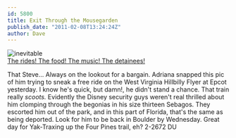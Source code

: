 ```yaml
---
id: 5800
title: Exit Through the Mousegarden
publish_date: "2011-02-08T13:24:24Z"
author: Dave
---
```

![inevitable](http://www.flagstafffrenzy.org/wp-content/uploads/2011/02/giftshop.jpg)  
[The rides! The food! The music! The detainees!](http://news.bbc.co.uk/2/hi/5335400.stm)

That Steve... Always on the lookout for a bargain. Adriana snapped this pic of him trying to sneak a free ride on the West Virginia Hillbilly Flyer at Epcot yesterday. I know he's quick, but damn!, he didn't stand a chance. That train really _scoots._ Evidently the Disney security guys weren't real thrilled about him clomping through the begonias in his size thirteen Sebagos. They escorted him out of the park, and in this part of Florida, that's the same as being deported. Look for him to be back in Boulder by Wednesday. Great day for Yak-Traxing up the Four Pines trail, eh? 2-2672 DU

